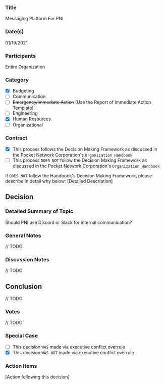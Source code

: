 ### Title
Messaging Platform For PNI
### Date(s)
01/19/2021
### Participants
Entire Organization
### Category
- [X] Budgeting
- [ ] Communication
- [ ] ~~Emergency/Immediate Action~~ (Use the Report of Immediate Action Template)
- [ ] Engineering
- [X] Human Resources
- [ ] Organizational
### Contract
- [X] This process follows the Decision Making Framework as discussed in the Pocket Network Corporation's `Organization Handbook`
- [ ] This process `DOES NOT` follow the Decision Making Framework as discussed in the Pocket Network Corporation's `Organization Handbook`

If `DOES NOT` follow the Handbook's Decision Making Framework, please describe in detail why below:
[Detailed Description]
## Decision
### Detailed Summary of Topic
Should PNI use Discord or Slack for internal communication?

### General Notes
// TODO
### Discussion Notes
// TODO
## Conclusion
// TODO
### Votes
// TODO
### Special Case
- [ ] This decision `WAS` made via executive conflict overrule
- [X] This decision `WAS NOT` made via executive conflict overrule
### Action Items
[Action following this decision]
